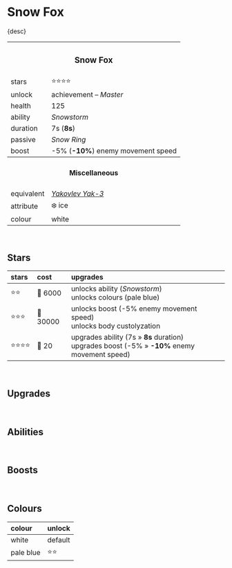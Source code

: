 # Snow Fox

{desc}


<table>
  <tr>
    <th colspan="2"> <h3> Snow Fox </h3> </th>
  </tr>
  <tr>
    <td> stars </td>
    <td> ⭐⭐⭐⭐ </td>
  </tr>
  <tr>
    <td> unlock </td>
    <td> achievement – <em>Master</em> </td>
  </tr>
  <tr>
    <td> health </td>
    <td> 125 </td>
  </tr>
  <tr>
    <td> ability </td>
    <td> <em> Snowstorm </em> </td>
  </tr>
  <tr>
    <td> duration </td>
    <td> 7s (<b>8s</b>) </td>
  </tr>
  <tr>
    <td> passive </td>
    <td> <em> Snow Ring </em> </td>
  </tr>
  <tr>
    <td> boost </td>
    <td> -5% (<b>-10%</b>) enemy movement speed </td>
  </tr>
  <tr>
    <th colspan="2"> <h4> Miscellaneous </h4> </th>
  </tr>
  <tr>
    <td> equivalent </td>
    <td> <a href="https://en.wikipedia.org/wiki/Yakovlev_Yak-3"> <em> Yakovlev Yak-3 </em> </a> </td>
  </tr>
  <tr>
    <td> attribute </td>
    <td> ❄️ ice </td>
  </tr>
  <tr>
    <td> colour </td>
    <td> white </td>
  </tr>
</table>

<br>

## Stars

| stars | cost | upgrades |
| :---- | :--- | :------- |
| ⭐⭐ | 🔸 6000 | unlocks ability (*Snowstorm*) <br> unlocks colours (pale blue) |
| ⭐⭐⭐ | 🔸 30000 | unlocks boost (-5% enemy movement speed) <br> unlocks body custolyzation |
| ⭐⭐⭐⭐ | 🔹 20 | upgrades ability (7s » **8s** duration) <br> upgrades boost (-5% » **-10%** enemy movement speed) |

<br>

## Upgrades

<br>

## Abilities

<br>

## Boosts

<br>

## Colours

| colour | unlock |
| :----- | :----- |
| white | default |
| pale blue | ⭐⭐ |
